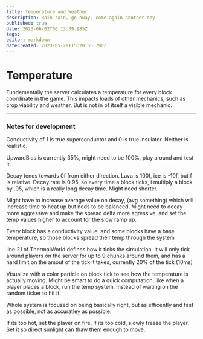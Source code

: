 ```yaml
---
title: Temperature and Weather
description: Rain rain, go away, come again another day.
published: true
date: 2023-06-02T06:13:39.985Z
tags: 
editor: markdown
dateCreated: 2023-05-29T15:20:56.790Z
---
```


# Temperature
Fundementally the server calculates a temperature for every block coordinate in the game. This impacts loads of other mechanics, such as crop viability and weather. But is not in of itself a visible mechanic.

---
### Notes for development
Conductivity of 1 is true superconductor and 0 is true insulator. Neither is realistic.

UpwardBias is currently 35%, might need to be 100%, play around and test it.

Decay tends towards 0f from either direction. Lava is 100f, ice is -10f, but f is relative. Decay rate is 0.95, so every time a block ticks, i multiply a block by .95, which is a really long decay time. Might need shorter.

Might have to increase average value on decay, (avg something) which will increase time to heat up but neds to be balanced. Might need to decay more aggressive and make the spread delta more agressive, and set the temp values higher to account for the slow ramp up.

Every block has a conductivity value, and some blocks have a base temperature, so those blocks spread their temp through the system

line 21 of ThermalWorld defines how it ticks the simulation. It will only tick around players on the server for up to 9 chunks around them, and has a hard limit on the amout of the tick it takes, currently 20% of the tick (10ms)


Visualize with a color particle on block tick to see how the temperature is actually moving. Might be smart to do a quick computation, like when a player places a block, run the temp system, instead of waiting on the random ticker to hit it. 

Whole system is focused on being basically right, but as efficently and fast as possible, not as accuratley as possible. 

If its too hot, set the player on fire, if its too cold, slowly freeze the player. Set it so direct sunlight can thaw them enough to move. 